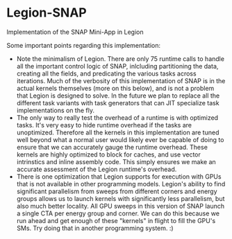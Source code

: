 # Legion-SNAP

Implementation of the SNAP Mini-App in Legion

Some important points regarding this implementation:

* Note the minimalism of Legion. There are only 75 runtime 
  calls to handle all the important control logic of SNAP, 
  inlcluding partitioning the data, creating all the fields,
  and predicating the various tasks across iterations. Much of the 
  verbosity of this implementation of SNAP is in the actual 
  kernels themselves (more on this below), and is not a problem 
  that Legion is designed to solve. In the future we plan to 
  replace all the different task variants with task generators 
  that can JIT specialize task implementations on the fly.
* The only way to really test the overhead of a runtime is with 
  optimized tasks. It's very easy to hide runtime overhead if 
  the tasks are unoptimized. Therefore all the kernels 
  in this implementation are tuned well beyond what a normal user
  would likely ever be capable of doing to ensure that we can 
  accurately gauge the runtime overhead. These kernels are highly
  optimized to block for caches, and use vector intrinstics and 
  inline assembly code. This simply ensures we make an accurate
  assessment of the Legion runtime's overhead.
* There is one optimization that Legion supports for execution
  with GPUs that is not available in other programming models.
  Legion's ability to find significant parallelism from sweeps
  from different corners and energy groups allows us to launch
  kernels with significantly less parallelism, but also much
  better locality. All GPU sweeps in this version of SNAP
  launch a single CTA per energy group and corner. We can do
  this because we run ahead and get enough of these "kernels"
  in flight to fill the GPU's SMs. Try doing that in another
  programming system. :)

